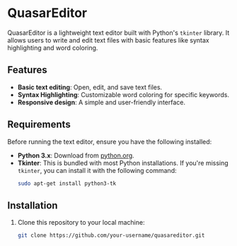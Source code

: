 # QuasarEditor

QuasarEditor is a lightweight text editor built with Python's `tkinter` library. It allows users to write and edit text files with basic features like syntax highlighting and word coloring.

## Features

- **Basic text editing**: Open, edit, and save text files.
- **Syntax Highlighting**: Customizable word coloring for specific keywords.
- **Responsive design**: A simple and user-friendly interface.
  
## Requirements

Before running the text editor, ensure you have the following installed:

- **Python 3.x**: Download from [python.org](https://www.python.org/downloads/).
- **Tkinter**: This is bundled with most Python installations. If you're missing `tkinter`, you can install it with the following command:
  ```bash
  sudo apt-get install python3-tk

## Installation

1. Clone this repository to your local machine:
   ```bash
   git clone https://github.com/your-username/quasareditor.git
